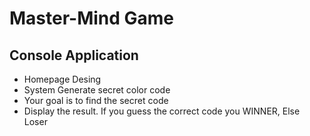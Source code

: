 # Master-Mind Game
## Console Application
* Homepage Desing
* System Generate secret color code
* Your goal is to find the secret code
* Display the result. If you guess the correct code you WINNER, Else Loser
